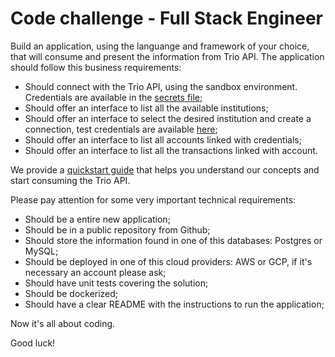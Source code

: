 # Code challenge - Full Stack Engineer

Build an application, using the languange and framework of your choice, that will consume and present the information from Trio API. The application should follow this business requirements:

* Should connect with the Trio API, using the sandbox environment. Credentials are available in the [secrets file](secrets.yaml);
* Should offer an interface to list all the available institutions;
* Should offer an interface to select the desired institution and create a connection, test credentials are available [here](https://developers.trio.com.br/docs/tools-sandbox);
* Should offer an interface to list all accounts linked with credentials;
* Should offer an interface to list all the transactions linked with account.

We provide a [quickstart guide](https://developers.trio.com.br/docs/quickstart) that helps you understand our concepts and start consuming the Trio API.

Please pay attention for some very important technical requirements:

* Should be a entire new application;
* Should be in a public repository from Github;
* Should store the information found in one of this databases: Postgres or MySQL;
* Should be deployed in one of this cloud providers: AWS or GCP, if it's necessary an account please ask;
* Should have unit tests covering the solution;
* Should be dockerized;
* Should have a clear README with the instructions to run the application;

Now it's all about coding.

Good luck!
